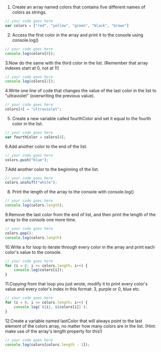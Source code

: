 1. Create an array named colors that contains five different names of colors as strings.

```js
// your code goes here
var colors = ["red", "yellow", "green", "black", "brown"]
```

2. Access the first color in the array and print it to the console using console.log()

```js
// your code goes here
console.log(colors[0]);
```

3.Now do the same with the third color in the list. (Remember that array indexes start at 0, not at 1!)

```js
// your code goes here
console.log(colors[2]);
```

4.Write one line of code that changes the value of the last color in the list to "ultraviolet" (overwriting the previous value).

```js
// your code goes here
colors[4] = "ultraviolet";
```

5. Create a new variable called fourthColor and set it equal to the fourth color in the list.

```js
// your code goes here
var fourthColor = colors[4];
```

6.Add another color to the end of the list.

```js
// your code goes here
colors.push("blue");
```

7.Add another color to the beginning of the list.

```js
// your code goes here
colors.unshift("white");
```

8. Print the length of the array to the console with console.log()

```js
// your code goes here
console.log(colors.length);
```

9.Remove the last color from the end of list, and then print the length of the array to the console one more time.

```js
// your code goes here
colors.pop();
console.log(colors.length)
```

10.Write a for loop to iterate through every color in the array and print each color's value to the console.

```js
// your code goes here
for (i = 0; i <= colors.length; i++) {
	console.log(colors[i]);
}
```

11.Copying from that loop you just wrote, modify it to print every color's value and every color's index in this format: 3, purple or 0, blue etc.

```js
// your code goes here
for (i = 0; i <= colors.length; i++) {
	console.log(`${i}, ${colors[i]}`);
}
```

12.Create a variable named lastColor that will always point to the last element of the colors array, no matter how many colors are in the list. (Hint: make use of the array's length property for this!)

```js
// your code goes here
console.log(colors[colors.length - 1]);
```